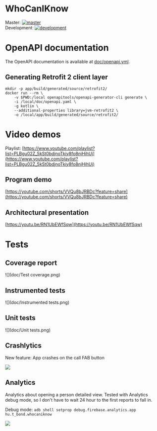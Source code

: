 # WhoCanIKnow

Master: [![master](https://github.com/T-bond/WhoCanIKnow/actions/workflows/android.yml/badge.svg)](https://github.com/T-bond/WhoCanIKnow/actions/workflows/android.yml)    
Development: [![development](https://github.com/T-bond/WhoCanIKnow/actions/workflows/android.yml/badge.svg?branch=development)](https://github.com/T-bond/WhoCanIKnow/actions/workflows/android.yml)

# OpenAPI documentation

The OpenAPI documentation is available at [doc/openapi.yml](doc/openapi.yml).

## Generating Retrofit 2 client layer

```shell
mkdir -p app/build/generated/source/retrofit2/
docker run --rm \
    -v $PWD:/local openapitools/openapi-generator-cli generate \
    -i /local/doc/openapi.yaml \
    -g kotlin \
    --additional-properties library=jvm-retrofit2 \
    -o /local/app/build/generated/source/retrofit2/
```

# Video demos

Playlist: [https://www.youtube.com/playlist?list=PLBgu02Z_5kSt0bdjnoTkiy8fo8njHihUj](https://www.youtube.com/playlist?list=PLBgu02Z_5kSt0bdjnoTkiy8fo8njHihUj)

## Program demo

[https://youtube.com/shorts/VVQu8bJRBDc?feature=share](https://youtube.com/shorts/VVQu8bJRBDc?feature=share)

## Architectural presentation

[https://youtu.be/RN1UbEWfSqw](https://youtu.be/RN1UbEWfSqw)

# Tests

## Coverage report

![](doc/Test coverage.png)

## Instrumented tests

![](doc/Instrumented tests.png)

## Unit tests

![](doc/Unit tests.png)

## Crashlytics

New feature: App crashes on the call FAB button

![](doc/Test%20crash.png)

## Analytics

Analytics about opening a person detailed view. Tested with Analytics debug mode, so I don't have to
wait 24 hour to the first reports to fall in.

Debug mode:
`adb shell setprop debug.firebase.analytics.app hu.t_bond.whocaniknow`

![](doc/Analytics.png)